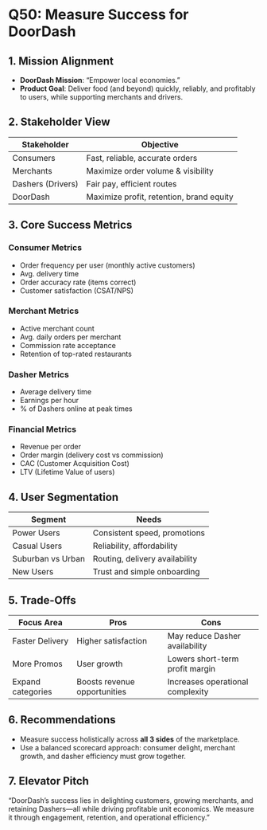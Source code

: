 # Q50: Measure Success for DoorDash

## 1. Mission Alignment
- **DoorDash Mission**: “Empower local economies.”
- **Product Goal**: Deliver food (and beyond) quickly, reliably, and profitably to users, while supporting merchants and drivers.

## 2. Stakeholder View

| Stakeholder        | Objective                                  |
|--------------------|--------------------------------------------|
| Consumers          | Fast, reliable, accurate orders            |
| Merchants          | Maximize order volume & visibility         |
| Dashers (Drivers)  | Fair pay, efficient routes                 |
| DoorDash           | Maximize profit, retention, brand equity   |

## 3. Core Success Metrics

### Consumer Metrics
- Order frequency per user (monthly active customers)
- Avg. delivery time
- Order accuracy rate (items correct)
- Customer satisfaction (CSAT/NPS)

### Merchant Metrics
- Active merchant count
- Avg. daily orders per merchant
- Commission rate acceptance
- Retention of top-rated restaurants

### Dasher Metrics
- Average delivery time
- Earnings per hour
- % of Dashers online at peak times

### Financial Metrics
- Revenue per order
- Order margin (delivery cost vs commission)
- CAC (Customer Acquisition Cost)
- LTV (Lifetime Value of users)

## 4. User Segmentation

| Segment            | Needs                              |
|--------------------|-------------------------------------|
| Power Users        | Consistent speed, promotions        |
| Casual Users       | Reliability, affordability          |
| Suburban vs Urban  | Routing, delivery availability      |
| New Users          | Trust and simple onboarding         |

## 5. Trade-Offs

| Focus Area           | Pros                                 | Cons                                  |
|----------------------|---------------------------------------|----------------------------------------|
| Faster Delivery      | Higher satisfaction                  | May reduce Dasher availability         |
| More Promos          | User growth                          | Lowers short-term profit margin        |
| Expand categories    | Boosts revenue opportunities         | Increases operational complexity       |

## 6. Recommendations
- Measure success holistically across **all 3 sides** of the marketplace.
- Use a balanced scorecard approach: consumer delight, merchant growth, and dasher efficiency must grow together.

## 7. Elevator Pitch
“DoorDash’s success lies in delighting customers, growing merchants, and retaining Dashers—all while driving profitable unit economics. We measure it through engagement, retention, and operational efficiency.”
